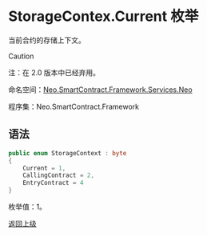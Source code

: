 # StorageContex.Current 枚举

当前合约的存储上下文。

> [!Caution]
> 注：在 2.0 版本中已经弃用。

命名空间：[Neo.SmartContract.Framework.Services.Neo](../../Neo.md)

程序集：Neo.SmartContract.Framework

## 语法

```c#
public enum StorageContext : byte
{
    Current = 1,
    CallingContract = 2,
    EntryContract = 4
}
```

枚举值：1。



[返回上级](../StorageContex.md)